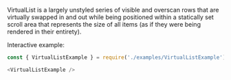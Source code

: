 VirtualList is a largely unstyled series of visible and overscan rows that are virtually swapped in and out while being positioned within a statically set scroll area that represents the size of all items (as if they were being rendered in their entirety).

Interactive example:

```js
const { VirtualListExample } = require('./examples/VirtualListExample');

<VirtualListExample />
```
